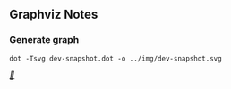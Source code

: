 
## Graphviz Notes

### Generate graph
```
dot -Tsvg dev-snapshot.dot -o ../img/dev-snapshot.svg
```
*[:link:](https://stackoverflow.com/questions/1494492/graphviz-how-to-go-from-dot-to-a-graph#1494495)*
